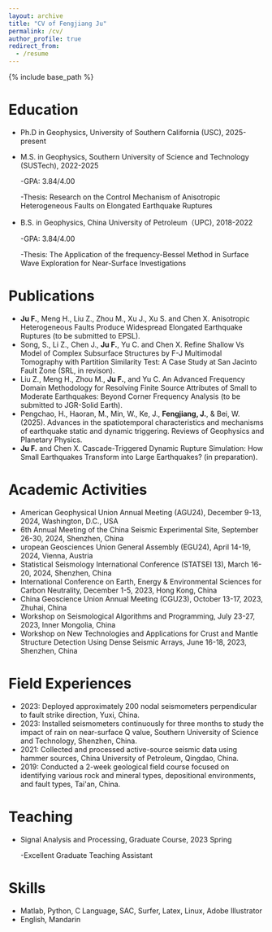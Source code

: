```yaml
---
layout: archive
title: "CV of Fengjiang Ju"
permalink: /cv/
author_profile: true
redirect_from:
  - /resume
---
```


{% include base_path %}

Education
======
* Ph.D in Geophysics, University of Southern California (USC), 2025-present
* M.S. in Geophysics, Southern University of Science and Technology (SUSTech), 2022-2025
  
  -GPA: 3.84/4.00
  
  -Thesis: Research on the Control Mechanism of Anisotropic Heterogeneous Faults on Elongated Earthquake Ruptures
* B.S. in Geophysics, China University of Petroleum（UPC), 2018-2022
  
  -GPA: 3.84/4.00
  
  -Thesis: The Application of the frequency-Bessel Method in Surface Wave Exploration for Near-Surface Investigations

Publications
======
*  **Ju F.**, Meng H., Liu Z., Zhou M., Xu J., Xu S. and Chen X. Anisotropic Heterogeneous Faults Produce Widespread Elongated Earthquake Ruptures (to be submitted to EPSL).
*  Song, S., Li Z., Chen J., **Ju F.**, Yu C. and Chen X. Refine Shallow Vs Model of Complex Subsurface Structures by F-J Multimodal Tomography with Partition Similarity Test: A Case Study at San Jacinto Fault Zone (SRL, in revison).
*  Liu Z., Meng H., Zhou M., **Ju F.**, and Yu C. An Advanced Frequency Domain Methodology for Resolving Finite Source Attributes of Small to Moderate Earthquakes: Beyond Corner Frequency Analysis (to be submitted to JGR-Solid Earth).
*  Pengchao, H., Haoran, M., Min, W., Ke, J., **Fengjiang, J.**, & Bei, W. (2025). Advances in the spatiotemporal characteristics and mechanisms of earthquake static and dynamic triggering. Reviews of Geophysics and Planetary Physics.
*  **Ju F.** and Chen X. Cascade-Triggered Dynamic Rupture Simulation: How Small Earthquakes Transform into Large Earthquakes? (in preparation).

Academic Activities
======
* American Geophysical Union Annual Meeting (AGU24), December 9-13, 2024, Washington, D.C., USA
* 6th Annual Meeting of the China Seismic Experimental Site, September 26-30, 2024, Shenzhen, China
* uropean Geosciences Union General Assembly (EGU24), April 14-19, 2024, Vienna, Austria
* Statistical Seismology International Conference (STATSEI 13), March 16-20, 2024, Shenzhen, China
* International Conference on Earth, Energy \& Environmental Sciences for Carbon Neutrality, December 1-5, 2023, Hong Kong, China
* China Geoscience Union Annual Meeting (CGU23), October 13-17, 2023, Zhuhai, China
* Workshop on Seismological Algorithms and Programming, July 23-27, 2023, Inner Mongolia, China
* Workshop on New Technologies and Applications for Crust and Mantle Structure Detection Using Dense Seismic Arrays, June 16-18, 2023, Shenzhen, China

Field Experiences
======
* 2023: Deployed approximately 200 nodal seismometers perpendicular to fault strike direction, Yuxi, China.
* 2023: Installed seismometers continuously for three months to study the impact of rain on near-surface Q value, Southern University of Science and Technology, Shenzhen, China.
* 2021: Collected and processed active-source seismic data using hammer sources, China University of Petroleum, Qingdao, China.
* 2019: Conducted a 2-week geological field course focused on identifying various rock and mineral types, depositional environments, and fault types, Tai'an, China.

Teaching
======
* Signal Analysis and Processing, Graduate Course, 2023 Spring
  
  -Excellent Graduate Teaching Assistant

Skills
======
* Matlab, Python, C Language, SAC, Surfer, Latex, Linux, Adobe Illustrator
* English, Mandarin

